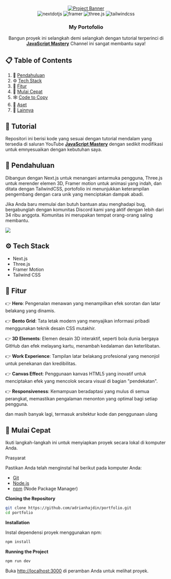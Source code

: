 <div align="center">
  <br />
    <a href="https://youtu.be/FTH6Dn3AyIQ" target="_blank">
      <img src="https://github.com/adrianhajdin/portfolio/assets/151519281/c6ca3c03-6cb7-4f67-a9b9-a73da5bfa0d8" alt="Project Banner">
    </a>
  <br />

  <div>
    <img src="https://img.shields.io/badge/-Next_JS-black?style=for-the-badge&logoColor=white&logo=nextdotjs&color=000000" alt="nextdotjs" />
    <img src="https://img.shields.io/badge/-Framer-black?style=for-the-badge&logoColor=white&logo=framer&color=0055FF" alt="framer" />
    <img src="https://img.shields.io/badge/-Three_JS-black?style=for-the-badge&logoColor=white&logo=threedotjs&color=000000" alt="three.js" />
    <img src="https://img.shields.io/badge/-Tailwind_CSS-black?style=for-the-badge&logoColor=white&logo=tailwindcss&color=06B6D4" alt="tailwindcss" />
  </div>

  <h3 align="center">My Portofolio</h3>

   <div align="center">
     Bangun proyek ini selangkah demi selangkah dengan tutorial terperinci di <a href="https://www.youtube.com/@javascriptmastery/videos" target="_blank"><b>JavaScript Mastery</b></a> Channel ini sangat membantu saya!
    </div>
</div>

## 📋 <a name="table">Table of Contents</a>

1. 🤖 [Pendahuluan](#introduction)
2. ⚙️ [Tech Stack](#tech-stack)
3. 🔋 [Fitur](#features)
4. 🤸 [Mulai Cepat](#quick-start)
5. 🕸️ [Code to Copy](#snippets)
6. 🔗 [Aset](#links)
7. 🚀 [Lainnya](#more)

## 🚨 Tutorial

Repositori ini berisi kode yang sesuai dengan tutorial mendalam yang tersedia di saluran YouTube <a href="https://www.youtube.com/@javascriptmastery/videos" target="_blank"><b>JavaScript Mastery</b></a> dengan sedikit modifikasi untuk emnyesuaikan dengan kebutuhan saya.

## <a name="introduction">🤖 Pendahuluan</a>

Dibangun dengan Next.js untuk menangani antarmuka pengguna, Three.js untuk merender elemen 3D, Framer motion untuk animasi yang indah, dan ditata dengan TailwindCSS, portofolio ini menunjukkan keterampilan pengembang dengan cara unik yang menciptakan dampak abadi.

Jika Anda baru memulai dan butuh bantuan atau menghadapi bug, bergabunglah dengan komunitas Discord kami yang aktif dengan lebih dari 34 ribu anggota. Komunitas ini merupakan tempat orang-orang saling membantu.

<a href="https://discord.com/invite/n6EdbFJ" target="_blank"><img src="https://github.com/sujatagunale/EasyRead/assets/151519281/618f4872-1e10-42da-8213-1d69e486d02e" /></a>

## <a name="tech-stack">⚙️ Tech Stack</a>

- Next.js
- Three.js
- Framer Motion
- Tailwind CSS

## <a name="features">🔋 Fitur</a>

👉 **Hero**: Pengenalan menawan yang menampilkan efek sorotan dan latar belakang yang dinamis.

👉 **Bento Grid**: Tata letak modern yang menyajikan informasi pribadi menggunakan teknik desain CSS mutakhir.

👉 **3D Elements**: Elemen desain 3D interaktif, seperti bola dunia bergaya GitHub dan efek melayang kartu, menambah kedalaman dan keterlibatan.

👉 **Work Experience**: Tampilan latar belakang profesional yang menonjol untuk penekanan dan kredibilitas.

👉 **Canvas Effect**: Penggunaan kanvas HTML5 yang inovatif untuk menciptakan efek yang mencolok secara visual di bagian "pendekatan".

👉 **Responsiveness**: Kemampuan beradaptasi yang mulus di semua perangkat, memastikan pengalaman menonton yang optimal bagi setiap pengguna.

dan masih banyak lagi, termasuk arsitektur kode dan penggunaan ulang

## <a name="quick-start">🤸 Mulai Cepat</a>

Ikuti langkah-langkah ini untuk menyiapkan proyek secara lokal di komputer Anda.

Prasyarat

Pastikan Anda telah menginstal hal berikut pada komputer Anda:

- [Git](https://git-scm.com/)
- [Node.js](https://nodejs.org/en)
- [npm](https://www.npmjs.com/) (Node Package Manager)

**Cloning the Repository**

```bash
git clone https://github.com/adrianhajdin/portfolio.git
cd portfolio
```

**Installation**

Instal dependensi proyek menggunakan npm:

```bash
npm install
```

**Running the Project**

```bash
npm run dev
```

Buka [http://localhost:3000](http://localhost:3000) di peramban Anda untuk melihat proyek.
